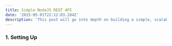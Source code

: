 ```yaml
---
title: Simple NodeJS REST API
date: '2015-05-01T22:12:03.284Z'
description: 'This post will go into depth on building a simple, scalable, lightweight and fast REST API in NodeJS.'
---
```


### 1. Setting Up
